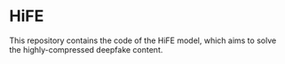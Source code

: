 # HiFE
This repository contains the code of the HiFE model, which aims to solve the highly-compressed deepfake content.
